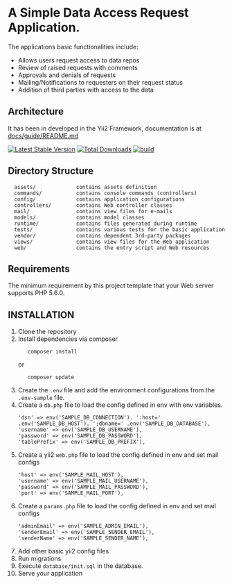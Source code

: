# A Simple Data Access Request Application.
The applications basic functionalities include:
 - Allows users request access to data repos
 - Review of raised requests with comments
 - Approvals and denials of requests
 - Mailing/Notifications to requesters on their request status
 - Addition of third parties with access to the data


Architecture
------------
It has been in developed in the Yii2 Framework, documentation is at [docs/guide/README.md](https://github.com/yiisoft/yii2/blob/master/docs/guide/README.md)

[![Latest Stable Version](https://img.shields.io/packagist/v/yiisoft/yii2-app-basic.svg)](https://packagist.org/packages/yiisoft/yii2-app-basic)
[![Total Downloads](https://img.shields.io/packagist/dt/yiisoft/yii2-app-basic.svg)](https://packagist.org/packages/yiisoft/yii2-app-basic)
[![build](https://github.com/yiisoft/yii2-app-basic/workflows/build/badge.svg)](https://github.com/yiisoft/yii2-app-basic/actions?query=workflow%3Abuild)

Directory Structure
-------------------

      assets/             contains assets definition
      commands/           contains console commands (controllers)
      config/             contains application configurations
      controllers/        contains Web controller classes
      mail/               contains view files for e-mails
      models/             contains model classes
      runtime/            contains files generated during runtime
      tests/              contains various tests for the basic application
      vendor/             contains dependent 3rd-party packages
      views/              contains view files for the Web application
      web/                contains the entry script and Web resources



Requirements
------------

The minimum requirement by this project template that your Web server supports PHP 5.6.0.


INSTALLATION
------------

 1. Clone the repository
 2. Install dependencies via composer
      ```
         composer install 
      ```
    or
      ```
         composer update 
      ```
 3. Create the `.env` file and add the environment configurations from the `.env-sample` file.
 4. Create a `db.php` file to load the config defined in env with env variables.
    ```
    'dsn' => env('SAMPLE_DB_CONNECTION'). ':host=' .env('SAMPLE_DB_HOST'). ';dbname=' .env('SAMPLE_DB_DATABASE'),
    'username' => env('SAMPLE_DB_USERNAME'),
    'password' => env('SAMPLE_DB_PASSWORD'),
    'tablePrefix' => env('SAMPLE_DB_PREFIX'),
    ```
 5. Create a yii2 `web.php` file to load the config defined in env and set mail configs
     ```
     'host' => env('SAMPLE_MAIL_HOST'),
     'username' => env('SAMPLE_MAIL_USERNAME'),
     'password' => env('SAMPLE_MAIL_PASSWORD'),
     'port' => env('SAMPLE_MAIL_PORT'),
    ```
 6. Create a `params.php` file to load the config defined in env and set mail configs
     ```
    'adminEmail' => env('SAMPLE_ADMIN_EMAIL'),
    'senderEmail' => env('SAMPLE_SENDER_EMAIL'),
    'senderName' => env('SAMPLE_SENDER_NAME'),
    ```
 7. Add other basic yii2 config files
 8. Run migrations
 9. Execute `database/init.sql` in the database.
 10. Serve your application